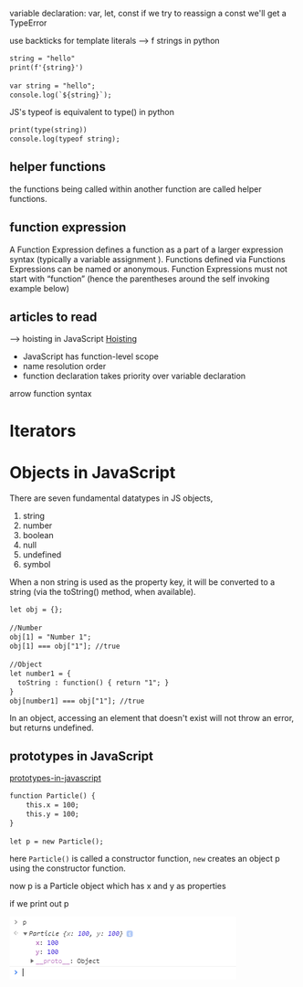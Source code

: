 variable declaration:
    var, let, const
    if we try to reassign a const we'll get a TypeError

use backticks for template literals --> f strings in python

```
string = "hello"
print(f'{string}')

var string = "hello";
console.log(`${string}`);
```

JS's typeof is equivalent to type() in python

```
print(type(string))
console.log(typeof string);
```



## helper functions
the functions being called within another function are called
helper functions.


## function expression

A Function Expression defines a function as a part of a larger expression syntax (typically a variable assignment ). Functions defined via Functions Expressions can be named or anonymous. Function Expressions must not start with “function” (hence the parentheses around the self invoking example below)


## articles to read

--> hoisting in JavaScript
[Hoisting](http://www.adequatelygood.com/JavaScript-Scoping-and-Hoisting.html)

* JavaScript has function-level scope
* name resolution order
* function declaration takes priority over variable declaration


arrow function syntax

# Iterators

# Objects in JavaScript
There are seven fundamental datatypes in JS
objects,
1. string
2. number
3. boolean
4. null
5. undefined
6. symbol


When a non string is used as the property key, it will be converted to a string (via the toString() method, when available).

```
let obj = {};

//Number
obj[1] = "Number 1";
obj[1] === obj["1"]; //true

//Object
let number1 = {
  toString : function() { return "1"; }
}
obj[number1] === obj["1"]; //true
```

In an object, accessing an element that doesn't exist will not throw an error,
but returns undefined.

## prototypes in JavaScript
[prototypes-in-javascript](https://hackernoon.com/prototypes-in-javascript-5bba2990e04b)


```
function Particle() {
    this.x = 100;
    this.y = 100;
}

let p = new Particle();
```

here `Particle()` is called a constructor function,
`new` creates an object p using the constructor function.

now p is a Particle object
which has x and y as properties

if we print out p

![p](images/particle_p.PNG)
